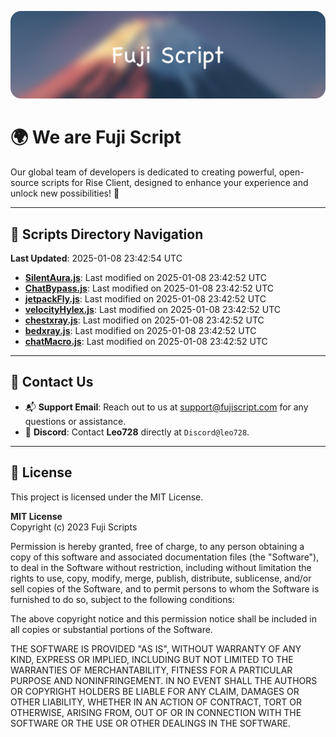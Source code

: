 ![Banner](.github/b.webp)

# 🌍 **We are Fuji Script**

Our global team of developers is dedicated to creating powerful, open-source scripts for Rise Client, designed to enhance your experience and unlock new possibilities! 🌟

---
<!-- SCRIPTS_NAVIGATION_START -->
## 📂 **Scripts Directory Navigation**

**Last Updated**: 2025-01-08 23:42:54 UTC

- **[SilentAura.js](scripts/SilentAura.js)**: Last modified on 2025-01-08 23:42:52 UTC
- **[ChatBypass.js](scripts/ChatBypass.js)**: Last modified on 2025-01-08 23:42:52 UTC
- **[jetpackFly.js](scripts/jetpackFly.js)**: Last modified on 2025-01-08 23:42:52 UTC
- **[velocityHylex.js](scripts/velocityHylex.js)**: Last modified on 2025-01-08 23:42:52 UTC
- **[chestxray.js](scripts/chestxray.js)**: Last modified on 2025-01-08 23:42:52 UTC
- **[bedxray.js](scripts/bedxray.js)**: Last modified on 2025-01-08 23:42:52 UTC
- **[chatMacro.js](scripts/chatMacro.js)**: Last modified on 2025-01-08 23:42:52 UTC

<!-- SCRIPTS_NAVIGATION_END -->

---

## 💬 **Contact Us**  
- 📬 **Support Email**: Reach out to us at [support@fujiscript.com](mailto:support@fujiscript.com) for any questions or assistance.  
- 💬 **Discord**: Contact **Leo728** directly at `Discord@leo728`.

---

## 📜 **License**

This project is licensed under the MIT License.  

**MIT License**  
Copyright (c) 2023 Fuji Scripts  

Permission is hereby granted, free of charge, to any person obtaining a copy of this software and associated documentation files (the "Software"), to deal in the Software without restriction, including without limitation the rights to use, copy, modify, merge, publish, distribute, sublicense, and/or sell copies of the Software, and to permit persons to whom the Software is furnished to do so, subject to the following conditions:  

The above copyright notice and this permission notice shall be included in all copies or substantial portions of the Software.  

THE SOFTWARE IS PROVIDED "AS IS", WITHOUT WARRANTY OF ANY KIND, EXPRESS OR IMPLIED, INCLUDING BUT NOT LIMITED TO THE WARRANTIES OF MERCHANTABILITY, FITNESS FOR A PARTICULAR PURPOSE AND NONINFRINGEMENT. IN NO EVENT SHALL THE AUTHORS OR COPYRIGHT HOLDERS BE LIABLE FOR ANY CLAIM, DAMAGES OR OTHER LIABILITY, WHETHER IN AN ACTION OF CONTRACT, TORT OR OTHERWISE, ARISING FROM, OUT OF OR IN CONNECTION WITH THE SOFTWARE OR THE USE OR OTHER DEALINGS IN THE SOFTWARE.  
